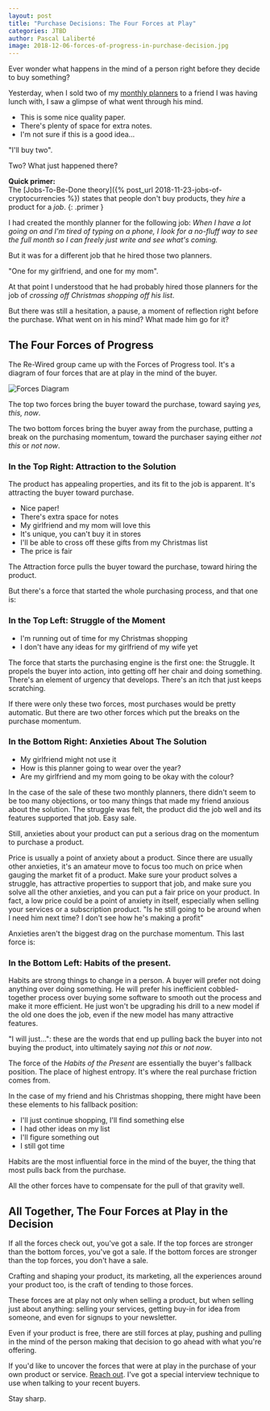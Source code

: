 ```yaml
---
layout: post
title: "Purchase Decisions: The Four Forces at Play"
categories: JTBD
author: Pascal Laliberté
image: 2018-12-06-forces-of-progress-in-purchase-decision.jpg
---
```


Ever wonder what happens in the mind of a person right before they decide to buy something?

Yesterday, when I sold two of my [monthly planners](https://breatherplanner.com) to a friend I was having lunch with, I saw a glimpse of what went through his mind.

* This is some nice quality paper.
* There's plenty of space for extra notes.
* I'm not sure if this is a good idea...

"I'll buy two".

Two? What just happened there?

**Quick primer:**  
The [Jobs-To-Be-Done theory]({% post_url 2018-11-23-jobs-of-cryptocurrencies %}) states that people don't buy products, they _hire_ a product for a _job_.
{: .primer }

I had created the monthly planner for the following job: _When I have a lot going on and I'm tired of typing on a phone, I look for a no-fluff way to see the full month so I can freely just write and see what's coming._

But it was for a different job that he hired those two planners.

"One for my girlfriend, and one for my mom".

At that point I understood that he had probably hired those planners for the job of _crossing off Christmas shopping off his list_.

But there was still a hesitation, a pause, a moment of reflection right before the purchase. What went on in his mind? What made him go for it?

## The Four Forces of Progress

The Re-Wired group came up with the Forces of Progress tool. It's a diagram of four forces that are at play in the mind of the buyer.

![Forces Diagram](/assets/images/posts/2018-12-06-forces-of-progress-diagram-01.svg)

The top two forces bring the buyer toward the purchase, toward saying _yes, this, now_. 

The two bottom forces bring the buyer away from the purchase, putting a break on the purchasing momentum, toward the purchaser saying either _not this_ or _not now_.

### In the Top Right: Attraction to the Solution

The product has appealing properties, and its fit to the job is apparent. It's attracting the buyer toward purchase.

* Nice paper!
* There's extra space for notes
* My girlfriend and my mom will love this
* It's unique, you can't buy it in stores
* I'll be able to cross off these gifts from my Christmas list
* The price is fair

The Attraction force pulls the buyer toward the purchase, toward hiring the product.

But there's a force that started the whole purchasing process, and that one is:

### In the Top Left: Struggle of the Moment

* I'm running out of time for my Christmas shopping
* I don't have any ideas for my girlfriend of my wife yet

The force that starts the purchasing engine is the first one: the Struggle. It propels the buyer into action, into getting off her chair and doing something. There's an element of urgency that develops. There's an itch that just keeps scratching.

If there were only these two forces, most purchases would be pretty automatic. But there are two other forces which put the breaks on the purchase momentum.

### In the Bottom Right: Anxieties About The Solution

* My girlfriend might not use it
* How is this planner going to wear over the year?
* Are my girlfriend and my mom going to be okay with the colour?

In the case of the sale of these two monthly planners, there didn't seem to be too many objections, or too many things that made my friend anxious about the solution. The struggle was felt, the product did the job well and its features supported that job. Easy sale.

Still, anxieties about your product can put a serious drag on the momentum to purchase a product.

Price is usually a point of anxiety about a product. Since there are usually other anxieties, it's an amateur move to focus too much on price when gauging the market fit of a product. Make sure your product solves a struggle, has attractive properties to support that job, and make sure you solve all the other anxieties, and you can put a fair price on your product. In fact, a low price could be a point of anxiety in itself, especially when selling your services or a subscription product. "Is he still going to be around when I need him next time? I don't see how he's making a profit"

Anxieties aren't the biggest drag on the purchase momentum. This last force is:

### In the Bottom Left: Habits of the present.

Habits are strong things to change in a person. A buyer will prefer not doing anything over doing something. He will prefer his inefficient cobbled-together process over buying some software to smooth out the process and make it more efficient. He just won't be upgrading his drill to a new model if the old one does the job, even if the new model has many attractive features.

"I will just...": these are the words that end up pulling back the buyer into not buying the product, into ultimately saying _not this_ or _not now_.

The force of the _Habits of the Present_ are essentially the buyer's fallback position. The place of highest entropy. It's where the real purchase friction comes from.

In the case of my friend and his Christmas shopping, there might have been these elements to his fallback position:

* I'll just continue shopping, I'll find something else
* I had other ideas on my list
* I'll figure something out
* I still got time

Habits are the most influential force in the mind of the buyer, the thing that most pulls back from the purchase.

All the other forces have to compensate for the pull of that gravity well.

## All Together, The Four Forces at Play in the Decision

If all the forces check out, you've got a sale. If the top forces are stronger than the bottom forces, you've got a sale. If the bottom forces are stronger than the top forces, you don't have a sale.

Crafting and shaping your product, its marketing, all the experiences around your product too, is the craft of tending to those forces.

These forces are at play not only when selling a product, but when selling just about anything: selling your services, getting buy-in for idea from someone, and even for signups to your newsletter. 

Even if your product is free, there are still forces at play, pushing and pulling in the mind of the person making that decision to go ahead with what you're offering.

If you'd like to uncover the forces that were at play in the purchase of your own product or service. [Reach out](mailto:pascal@pascallaliberte.me?subject=JTBD%20Interviews). I've got a special interview technique to use when talking to your recent buyers.

Stay sharp.

